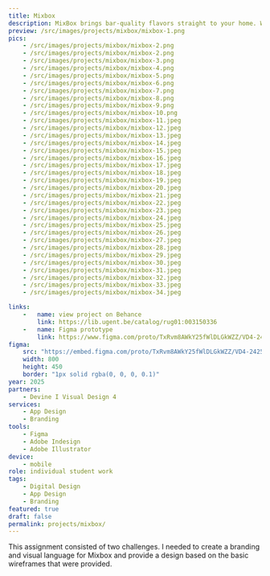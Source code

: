 ```yaml
---
title: Mixbox
description: MixBox brings bar-quality flavors straight to your home. With monthly cocktail kits, mixology becomes easy and fun for everyone. Each box includes premium ingredients, clear step-by-step guidance and unique recipes, so anyone can make the perfect cocktail.
preview: /src/images/projects/mixbox/mixbox-1.png
pics:
    - /src/images/projects/mixbox/mixbox-2.png
    - /src/images/projects/mixbox/mixbox-2.png
    - /src/images/projects/mixbox/mixbox-3.png
    - /src/images/projects/mixbox/mixbox-4.png
    - /src/images/projects/mixbox/mixbox-5.png
    - /src/images/projects/mixbox/mixbox-6.png
    - /src/images/projects/mixbox/mixbox-7.png
    - /src/images/projects/mixbox/mixbox-8.png
    - /src/images/projects/mixbox/mixbox-9.png
    - /src/images/projects/mixbox/mixbox-10.png
    - /src/images/projects/mixbox/mixbox-11.jpeg
    - /src/images/projects/mixbox/mixbox-12.jpeg
    - /src/images/projects/mixbox/mixbox-13.jpeg
    - /src/images/projects/mixbox/mixbox-14.jpeg
    - /src/images/projects/mixbox/mixbox-15.jpeg
    - /src/images/projects/mixbox/mixbox-16.jpeg
    - /src/images/projects/mixbox/mixbox-17.jpeg
    - /src/images/projects/mixbox/mixbox-18.jpeg
    - /src/images/projects/mixbox/mixbox-19.jpeg
    - /src/images/projects/mixbox/mixbox-20.jpeg
    - /src/images/projects/mixbox/mixbox-21.jpeg
    - /src/images/projects/mixbox/mixbox-22.jpeg
    - /src/images/projects/mixbox/mixbox-23.jpeg
    - /src/images/projects/mixbox/mixbox-24.jpeg
    - /src/images/projects/mixbox/mixbox-25.jpeg
    - /src/images/projects/mixbox/mixbox-26.jpeg
    - /src/images/projects/mixbox/mixbox-27.jpeg
    - /src/images/projects/mixbox/mixbox-28.jpeg
    - /src/images/projects/mixbox/mixbox-29.jpeg
    - /src/images/projects/mixbox/mixbox-30.jpeg
    - /src/images/projects/mixbox/mixbox-31.jpeg
    - /src/images/projects/mixbox/mixbox-32.jpeg
    - /src/images/projects/mixbox/mixbox-33.jpeg
    - /src/images/projects/mixbox/mixbox-34.jpeg

links:
    -   name: view project on Behance
        link: https://lib.ugent.be/catalog/rug01:003150336
    -   name: Figma prototype
        link: https://www.figma.com/proto/TxRvm8AWkY25fWlDLGkWZZ/VD4-2425-MixBox---Jana-Elst?page-id=3516%3A12883&node-id=3583-24198&p=f&viewport=164%2C398%2C0.07&t=foJI7y4pUJAzWxc0-1&scaling=scale-down&content-scaling=fixed&starting-point-node-id=3583%3A24198&show-proto-sidebar=1
figma:
    src: "https://embed.figma.com/proto/TxRvm8AWkY25fWlDLGkWZZ/VD4-2425-MixBox---Jana-Elst?page-id=3516%3A12883&node-id=3583-24198&p=f&viewport=164%2C398%2C0.07&scaling=scale-down&content-scaling=fixed&starting-point-node-id=3583%3A24198&show-proto-sidebar=1&embed-host=share"
    width: 800
    height: 450
    border: "1px solid rgba(0, 0, 0, 0.1)"
year: 2025
partners:
    - Devine I Visual Design 4
services:
    - App Design
    - Branding
tools:
    - Figma
    - Adobe Indesign
    - Adobe Illustrator
device:
    - mobile
role: individual student work
tags:
    - Digital Design
    - App Design
    - Branding
featured: true
draft: false
permalink: projects/mixbox/
---
```

This assignment consisted of two challenges. I needed to create a branding and visual language for Mixbox and provide a design based on the basic wireframes that were provided. 